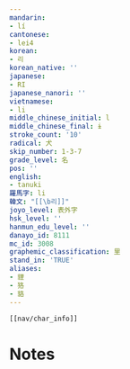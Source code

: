```yaml
---
mandarin:
- lí
cantonese:
- lei4
korean:
- 리
korean_native: ''
japanese:
- RI
japanese_nanori: ''
vietnamese:
- li
middle_chinese_initial: l
middle_chinese_final: ɨ
stroke_count: '10'
radical: 犬
skip_number: 1-3-7
grade_level: 名
pos: ''
english:
- tanuki
羅馬字: li
韓文: "[[\b리]]"
joyo_level: 表外字
hsk_level: ''
hanmun_edu_level: ''
danayo_id: 8111
mc_id: 3008
graphemic_classification: 里
stand_in: 'TRUE'
aliases:
- 貍
- 狢
- 貉
---
```

```meta-bind-embed
[[nav/char_info]]
```

# Notes
